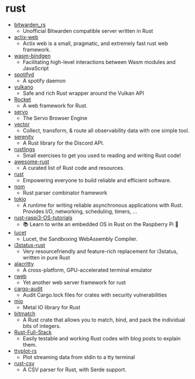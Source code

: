 # rust
- [bitwarden_rs](https://github.com/dani-garcia/bitwarden_rs)
  - Unofficial Bitwarden compatible server written in Rust
- [actix-web](https://github.com/actix/actix-web)
  - Actix web is a small, pragmatic, and extremely fast rust web framework.
- [wasm-bindgen](https://github.com/rustwasm/wasm-bindgen)
  - Facilitating high-level interactions between Wasm modules and JavaScript
- [spotifyd](https://github.com/Spotifyd/spotifyd)
  - A spotify daemon
- [vulkano](https://github.com/vulkano-rs/vulkano)
  - Safe and rich Rust wrapper around the Vulkan API
- [Rocket](https://github.com/SergioBenitez/Rocket)
  - A web framework for Rust.
- [servo](https://github.com/servo/servo)
  - The Servo Browser Engine
- [vector](https://github.com/timberio/vector)
  - Collect, transform, & route all observability data with one simple tool.
- [serenity](https://github.com/serenity-rs/serenity)
  - A Rust library for the Discord API.
- [rustlings](https://github.com/rust-lang/rustlings)
  - Small exercises to get you used to reading and writing Rust code!
- [awesome-rust](https://github.com/rust-unofficial/awesome-rust)
  - A curated list of Rust code and resources.
- [rust](https://github.com/rust-lang/rust)
  - Empowering everyone to build reliable and efficient software.
- [nom](https://github.com/Geal/nom)
  - Rust parser combinator framework
- [tokio](https://github.com/tokio-rs/tokio)
  - A runtime for writing reliable asynchronous applications with Rust. Provides I/O, networking, scheduling, timers, ...
- [rust-raspi3-OS-tutorials](https://github.com/rust-embedded/rust-raspi3-OS-tutorials)
  - 📚 Learn to write an embedded OS in Rust on the Raspberry Pi 🦀
- [lucet](https://github.com/bytecodealliance/lucet)
  - Lucet, the Sandboxing WebAssembly Compiler.
- [i3status-rust](https://github.com/greshake/i3status-rust)
  - Very resourcefriendly and feature-rich replacement for i3status, written in pure Rust
- [alacritty](https://github.com/alacritty/alacritty)
  - A cross-platform, GPU-accelerated terminal emulator
- [rweb](https://github.com/kdy1/rweb)
  - Yet another web server framework for rust
- [cargo-audit](https://github.com/RustSec/cargo-audit)
  - Audit Cargo.lock files for crates with security vulnerabilities
- [mio](https://github.com/tokio-rs/mio)
  - Metal IO library for Rust
- [bitmatch](https://github.com/porglezomp/bitmatch)
  - A Rust crate that allows you to match, bind, and pack the individual bits of integers.
- [Rust-Full-Stack](https://github.com/steadylearner/Rust-Full-Stack)
  - Easily testable and working Rust codes with blog posts to explain them.
- [ttyplot-rs](https://github.com/mogenson/ttyplot-rs)
  - Plot streaming data from stdin to a tty terminal
- [rust-csv](https://github.com/BurntSushi/rust-csv)
  - A CSV parser for Rust, with Serde support.
